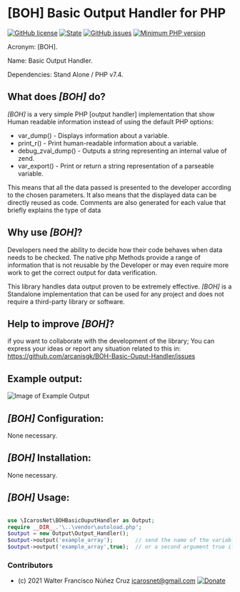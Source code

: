 # [BOH] Basic Output Handler for PHP

[![GitHub license](https://img.shields.io/github/license/arcanisgk/BOH-Basic-Ouput-Handler)](https://github.com/arcanisgk/BOH-Basic-Ouput-Handler/blob/main/LICENSE)
[![State](https://img.shields.io/static/v1?label=release&message=1.0.0&color=blue 'Latest known version')](https://github.com/arcanisgk/BOH-Basic-Ouput-Handler/tree/v0.1.3-alpha) <!-- __SEMANTIC_VERSION_LINE__ -->
[![GitHub issues](https://img.shields.io/github/issues/arcanisgk/BOH-Basic-Ouput-Handler)](https://github.com/arcanisgk/BOH-Basic-Ouput-Handler/issues)
[![Minimum PHP version](https://img.shields.io/static/v1?label=PHP&message=7.4.0+or+higher&color=blue "Minimum PHP version")](https://www.php.net/releases/7_4_0.php)

Acronym: [BOH].

Name: Basic Output Handler.

Dependencies: Stand Alone / PHP v7.4.

## What does *[BOH]* do?

*[BOH]* is a very simple PHP [output handler] implementation that show Human readable information instead of using the default PHP options:

- var_dump() - Displays information about a variable.
- print_r() - Print human-readable information about a variable.
- debug_zval_dump() - Outputs a string representing an internal value of zend.
- var_export() - Print or return a string representation of a parseable variable.

This means that all the data passed is presented to the developer according to the chosen parameters. It also means that the displayed data can be directly reused as code. Comments are also generated for each value that briefly explains the type of data

## Why use *[BOH]*?

Developers need the ability to decide how their code behaves when data needs to be checked. The native php Methods provide a range of information that is not reusable by the Developer or may even require more work to get the correct output for data verification.

This library handles data output proven to be extremely effective. *[BOH]* is a
Standalone implementation that can be used for any project and does not require a third-party library or software.

## Help to improve *[BOH]*?

if you want to collaborate with the development of the library; You can express your ideas or report any situation related to this in:
https://github.com/arcanisgk/BOH-Basic-Ouput-Handler/issues

## Example output:

![Image of Example Output ](https://i.imgur.com/5WQ1Dd4.jpg)


## *[BOH]* Configuration:
None necessary.

## *[BOH]* Installation:
None necessary.

## *[BOH]* Usage:

```php

use \IcarosNet\BOHBasicOuputHandler as Output;
require __DIR__.'\..\vendor\autoload.php';
$output = new Output\Output_Handler();
$output->output('example_array');       // send the name of the variable
$output->output('example_array',true);  // or a second argument true if you whant retrive the string instead of output.
```

### Contributors
- (c) 2021 Walter Francisco Núñez Cruz icarosnet@gmail.com [![Donate](https://img.shields.io/static/v1?label=Donate&message=PayPal.me/wnunez86&color=brightgreen)](https://www.paypal.me/wnunez86/4.99USD)
